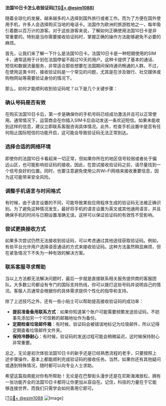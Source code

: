 **法国10日卡怎么收验证码[[TG💪+ @esim1088](https://t.me/s/esim1088)]**

随着全球化的发展，越来越多的人选择到国外旅行或者工作。而为了方便在国外使用手机，许多人会选择购买当地的电话卡。法国作为欧洲的旅游胜地之一，每年吸引着数以百万计的游客。对于这些游客来说，了解如何正确使用法国10日卡是非常重要的。特别是当你需要接收验证码时，掌握正确的操作方法能够避免不必要的麻烦。

首先，让我们来了解一下什么是法国10日卡。法国10日卡是一种短期使用的SIM卡，通常适用于计划在法国停留不超过10天的用户。这种卡提供了基本的通话、短信和数据流量服务，非常适合那些想要在法国期间保持通讯畅通的人群。不过，在使用这类卡时，接收验证码是一个常见的问题，尤其是在涉及银行、社交媒体或购物网站等需要验证身份的情况下。

那么，如何才能顺利收到验证码呢？以下是几个关键步骤：

### **确认号码是否有效**
在购买法国10日卡后，第一步是确保你的手机号码已经成功激活并且可以正常使用。通常情况下，运营商会在你插入SIM卡后自动发送一条欢迎短信。如果未能收到这样的信息，建议立即联系客服咨询具体情况。此外，检查手机设置中是否有任何阻止国际短信的功能开启，这可能会导致验证码无法正常到达。

### **选择合适的网络环境**
即使你的法国10日卡看起来一切正常，但如果你所在的地区信号较弱或者处于偏远山区，也可能影响验证码的接收。因此，在尝试接收验证码之前，请尽量找到一个信号良好的位置。同时，也要注意避免使用公共Wi-Fi网络来接收重要信息，因为这可能带来安全风险。

### **调整手机语言与时间格式**
有时候，由于语言设置的不同，可能导致某些应用程序生成的验证码无法被正确识别。为了避免这种情况发生，最好将手机的语言设置为英文或其他通用语言，并且确保手机的时间与日期设置准确无误。这样可以保证验证码的有效性不受影响。

### **尝试更换接收方式**
如果多次尝试仍然无法接收到验证码，可以考虑通过其他途径获取验证码。例如，有些平台允许用户选择语音通话的方式来接收验证码。这种方法虽然稍显麻烦，但在紧急情况下不失为一种有效的解决方案。

### **联系客服寻求帮助**
当以上方法都无法解决问题时，最后一步就是直接联系相关服务提供商的客服团队。大多数公司都设有专门的国际支持热线，你可以拨打这些号码并说明自己的情况。客服人员通常会根据你的具体需求提供个性化的指导和支持。

除了上述技巧之外，还有一些小贴士可以帮助提高接收验证码的成功率：

- **提前准备备用联系方式**：如果你知道某个账户可能需要频繁发送验证码，不妨事先添加另一个可信赖的邮箱地址作为备份。
- **定期检查垃圾邮件箱**：有时候，验证码会被错误地标记为垃圾邮件，所以记得定期查看垃圾邮件文件夹。
- **保持冷静耐心**：有时候，验证码的发送过程可能会稍微延迟，这时候保持耐心非常重要。

总之，无论是初次体验法国10日卡的新手还是已经熟悉流程的老手，只要按照上述步骤操作，基本上都能顺利完成验证码的接收任务。当然，如果你还有其他疑问或遇到特殊情况，随时都可以向专业人士求助。

希望这篇指南能对你有所帮助！无论是在巴黎街头漫步还是在尼斯海滩放松，拥有一张功能齐全的法国10日卡都将让你更加从容自在。记住，科技的力量在于它能够连接世界，而我们只需学会如何善用它即可。

[[TG💪+ @esim1088](https://t.me/s/esim1088) ![Image](https://i.postimg.cc/4NQfJmqS/Snipaste-2025-05-13-00-14-12.png)]